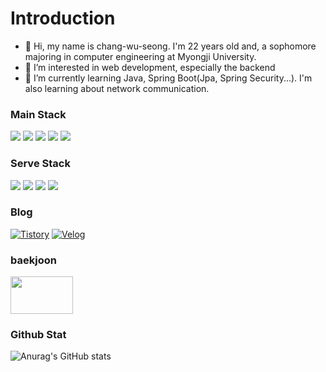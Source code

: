 
# Introduction 
* 👋 Hi, my name is chang-wu-seong. I'm 22 years old and, a sophomore majoring in computer engineering at Myongji University.
* 👀 I’m interested in web development, especially the backend
* 🌱 I’m currently learning Java, Spring Boot(Jpa, Spring Security...). I'm also learning about network communication.


### **Main Stack**  
<img src="https://img.shields.io/badge/Java-007396?style=for-the-badge&logo=OpenJDK&logoColor=white"/> <img src="http://img.shields.io/badge/springBoot-6DB00E?style=for-the-badge&logo=Spring Boot&logoColor=white"/> <img src="http://img.shields.io/badge/spring-6DB33F?style=for-the-badge&logo=Spring&logoColor=white"/> <img src="http://img.shields.io/badge/react-61DAFB?style=for-the-badge&logo=React&logoColor=white"/> <img src="https://img.shields.io/badge/JavaScript-F7DF1E?style=for-the-badge&logoJavaScript&logoColor=white"/>

### **Serve Stack**
<img src="https://img.shields.io/badge/HTML5-E34F26?style=for-the-badge&logo=HTML%&logoColor=white"/> <img src="https://img.shields.io/badge/CSS3-1572B6?style=for-the-badge&logo=CSS3%&logoColor=white"/> <img src="https://img.shields.io/badge/Firebase-FFCA28?style=for-the-badge&logo=Firebase&logoColor=white"/> <img src="https://img.shields.io/badge/Python-3776AB?style=for-the-badge&logo=Python&logoColor=white"/> 

### Blog
[![Tistory](https://img.shields.io/badge/Tistory-000000?style=for-the-badge&logo=Tistory&logoColor=white)](https://thisismynote.tistory.com)
[![Velog](https://img.shields.io/badge/Velog-20C997?style=for-the-badge&logo=Firebase&logoColor=white)](https://velog.io/@jws1228)

### baekjoon
<a href="https://solved.ac/profile/jws1228">
  <img src = "https://onlinejudgeimages.s3-ap-northeast-1.amazonaws.com/images/boj-og.png" width = "100" height = "60">
</a>

### Github Stat

![Anurag's GitHub stats](https://github-readme-stats.vercel.app/api?username=wu-seong&show_icons=true&theme=radical)
